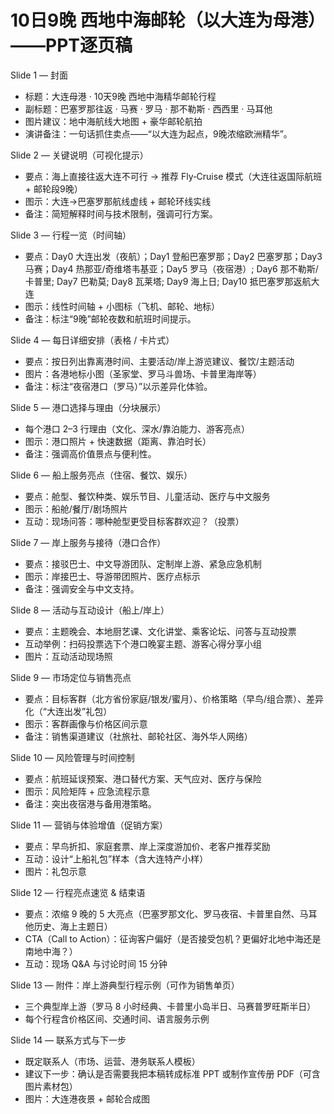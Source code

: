 # 10日9晚 西地中海邮轮（以大连为母港）——PPT逐页稿

Slide 1 — 封面
- 标题：大连母港 · 10天9晚 西地中海精华邮轮行程
- 副标题：巴塞罗那往返 · 马赛 · 罗马 · 那不勒斯 · 西西里 · 马耳他
- 图片建议：地中海航线大地图 + 豪华邮轮航拍
- 演讲备注：一句话抓住卖点——“以大连为起点，9晚浓缩欧洲精华”。

Slide 2 — 关键说明（可视化提示）
- 要点：海上直接往返大连不可行 → 推荐 Fly‑Cruise 模式（大连往返国际航班 + 邮轮段9晚）
- 图示：大连→巴塞罗那航线虚线 + 邮轮环线实线
- 备注：简短解释时间与技术限制，强调可行方案。

Slide 3 — 行程一览（时间轴）
- 要点：Day0 大连出发（夜航）；Day1 登船巴塞罗那；Day2 巴塞罗那；Day3 马赛；Day4 热那亚/奇维塔韦基亚；Day5 罗马（夜宿港）; Day6 那不勒斯/卡普里; Day7 巴勒莫; Day8 瓦莱塔; Day9 海上日; Day10 抵巴塞罗那返航大连
- 图示：线性时间轴 + 小图标（飞机、邮轮、地标）
- 备注：标注“9晚”邮轮夜数和航班时间提示。

Slide 4 — 每日详细安排（表格 / 卡片式）
- 要点：按日列出靠离港时间、主要活动/岸上游览建议、餐饮/主题活动
- 图片：各港地标小图（圣家堂、罗马斗兽场、卡普里海岸等）
- 备注：标注“夜宿港口（罗马）”以示差异化体验。

Slide 5 — 港口选择与理由（分块展示）
- 每个港口 2–3 行理由（文化、深水/靠泊能力、游客亮点）
- 图示：港口照片 + 快速数据（距离、靠泊时长）
- 备注：强调高价值景点与便利性。

Slide 6 — 船上服务亮点（住宿、餐饮、娱乐）
- 要点：舱型、餐饮种类、娱乐节目、儿童活动、医疗与中文服务
- 图示：船舱/餐厅/剧场照片
- 互动：现场问答：哪种舱型更受目标客群欢迎？（投票）

Slide 7 — 岸上服务与接待（港口合作）
- 要点：接驳巴士、中文导游团队、定制岸上游、紧急应急机制
- 图示：岸接巴士、导游带团照片、医疗点标示
- 备注：强调安全与中文支持。

Slide 8 — 活动与互动设计（船上/岸上）
- 要点：主题晚会、本地厨艺课、文化讲堂、乘客论坛、问答与互动投票
- 互动举例：扫码投票选下个港口晚宴主题、游客心得分享小组
- 图片：互动活动现场照

Slide 9 — 市场定位与销售亮点
- 要点：目标客群（北方省份家庭/银发/蜜月）、价格策略（早鸟/组合票）、差异化（“大连出发”礼包）
- 图示：客群画像与价格区间示意
- 备注：销售渠道建议（社旅社、邮轮社区、海外华人网络）

Slide 10 — 风险管理与时间控制
- 要点：航班延误预案、港口替代方案、天气应对、医疗与保险
- 图示：风险矩阵 + 应急流程示意
- 备注：突出夜宿港与备用港策略。

Slide 11 — 营销与体验增值（促销方案）
- 要点：早鸟折扣、家庭套票、岸上深度游加价、老客户推荐奖励
- 互动：设计“上船礼包”样本（含大连特产小样）
- 图片：礼包示意

Slide 12 — 行程亮点速览 & 结束语
- 要点：浓缩 9 晚的 5 大亮点（巴塞罗那文化、罗马夜宿、卡普里自然、马耳他历史、海上主题日）
- CTA（Call to Action）：征询客户偏好（是否接受包机？更偏好北地中海还是南地中海？）
- 互动：现场 Q&A 与讨论时间 15 分钟

Slide 13 — 附件：岸上游典型行程示例（可作为销售单页）
- 三个典型岸上游（罗马 8 小时经典、卡普里小岛半日、马赛普罗旺斯半日）
- 每个行程含价格区间、交通时间、语言服务示例

Slide 14 — 联系方式与下一步
- 既定联系人（市场、运营、港务联系人模板）
- 建议下一步：确认是否需要我把本稿转成标准 PPT 或制作宣传册 PDF（可含图片素材包）
- 图片：大连港夜景 + 邮轮合成图
